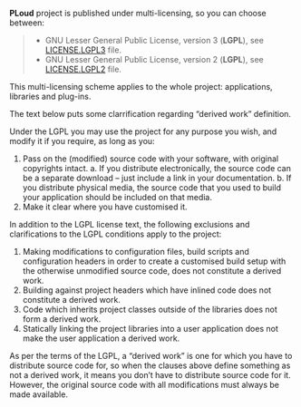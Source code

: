 **PLoud** project is published under multi-licensing, so you can choose between:
>* GNU Lesser General Public License, version 3 (**LGPL**), see [LICENSE.LGPL3](LICENSE.LGPL3) file.
>* GNU Lesser General Public License, version 2 (**LGPL**), see [LICENSE.LGPL2](LICENSE.LGPL2) file.

This multi-licensing scheme applies to the whole project: applications, libraries and plug-ins.

The text below puts some clarrification regarding “derived work” definition.

Under the LGPL you may use the project for any purpose you wish, and modify it if you require, as long as you:
   1. Pass on the (modified) source code with your software, with original copyrights intact.
         a. If you distribute electronically, the source code can be a separate download – just include a link in your documentation.
         b. If you distribute physical media, the source code that you used to build your application should be included on that media.
   2. Make it clear where you have customised it.

In addition to the LGPL license text, the following exclusions and clarifications to the LGPL conditions apply to the project:
   1. Making modifications to configuration files, build scripts and configuration headers in order to create a customised build setup with the otherwise unmodified source code, does not constitute a derived work.
   2. Building against project headers which have inlined code does not constitute a derived work.
   3. Code which inherits project classes outside of the libraries does not form a derived work.
   4. Statically linking the project libraries into a user application does not make the user application a derived work.

As per the terms of the LGPL, a “derived work” is one for which you have to distribute source code for, so when the clauses above define something as not a derived work, it means you don’t have to distribute source code for it.
However, the original source code with all modifications must always be made available.


